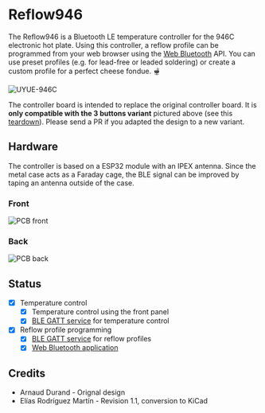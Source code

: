 # Reflow946

The Reflow946 is a Bluetooth LE temperature controller for the 946C electronic hot plate. Using this controller, a reflow profile can be programmed from your web browser using the [Web Bluetooth](https://webbluetoothcg.github.io/web-bluetooth/) API. You can use preset profiles (e.g. for lead-free or leaded soldering) or create a custom profile for a perfect cheese fondue. 🫕

![UYUE-946C](https://github.com/DurandA/reflow946/wiki/images/UYUE-946C.png)

The controller board is intended to replace the original controller board. It is **only compatible with the 3 buttons variant** pictured above (see this [teardown](https://youtu.be/Gv2sRJ9y_Ok)). Please send a PR if you adapted the design to a new variant.

## Hardware

The controller is based on a ESP32 module with an IPEX antenna. Since the metal case acts as a Faraday cage, the BLE signal can be improved by taping an antenna outside of the case.

### Front

![PCB front](https://github.com/DurandA/reflow946/wiki/images/front.png)

### Back

![PCB back](https://github.com/DurandA/reflow946/wiki/images/back.png)

## Status

- [x] Temperature control
  - [x] Temperature control using the front panel
  - [x] [BLE GATT service](https://github.com/DurandA/reflow946-firmware/wiki/GATT-Services) for temperature control
- [x] Reflow profile programming
  - [x] [BLE GATT service](https://github.com/DurandA/reflow946-firmware/wiki/GATT-Services) for reflow profiles
  - [x] [Web Bluetooth application](https://duranda.github.io/reflow946/)

## Credits

* Arnaud Durand - Orignal design
* Elías Rodríguez Martín - Revision 1.1, conversion to KiCad

